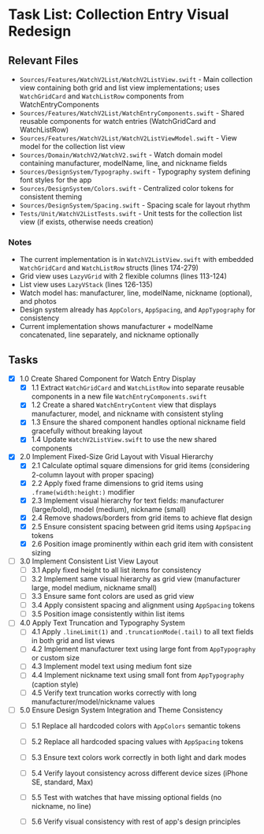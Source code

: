 # Task List: Collection Entry Visual Redesign

## Relevant Files

- `Sources/Features/WatchV2List/WatchV2ListView.swift` - Main collection view containing both grid and list view implementations; uses `WatchGridCard` and `WatchListRow` components from WatchEntryComponents
- `Sources/Features/WatchV2List/WatchEntryComponents.swift` - Shared reusable components for watch entries (WatchGridCard and WatchListRow)
- `Sources/Features/WatchV2List/WatchV2ListViewModel.swift` - View model for the collection list view
- `Sources/Domain/WatchV2/WatchV2.swift` - Watch domain model containing manufacturer, modelName, line, and nickname fields
- `Sources/DesignSystem/Typography.swift` - Typography system defining font styles for the app
- `Sources/DesignSystem/Colors.swift` - Centralized color tokens for consistent theming
- `Sources/DesignSystem/Spacing.swift` - Spacing scale for layout rhythm
- `Tests/Unit/WatchV2ListTests.swift` - Unit tests for the collection list view (if exists, otherwise needs creation)

### Notes

- The current implementation is in `WatchV2ListView.swift` with embedded `WatchGridCard` and `WatchListRow` structs (lines 174-279)
- Grid view uses `LazyVGrid` with 2 flexible columns (lines 113-124)
- List view uses `LazyVStack` (lines 126-135)
- Watch model has: manufacturer, line, modelName, nickname (optional), and photos
- Design system already has `AppColors`, `AppSpacing`, and `AppTypography` for consistency
- Current implementation shows manufacturer + modelName concatenated, line separately, and nickname optionally

## Tasks

- [x] 1.0 Create Shared Component for Watch Entry Display
  - [x] 1.1 Extract `WatchGridCard` and `WatchListRow` into separate reusable components in a new file `WatchEntryComponents.swift`
  - [x] 1.2 Create a shared `WatchEntryContent` view that displays manufacturer, model, and nickname with consistent styling
  - [x] 1.3 Ensure the shared component handles optional nickname field gracefully without breaking layout
  - [x] 1.4 Update `WatchV2ListView.swift` to use the new shared components

- [x] 2.0 Implement Fixed-Size Grid Layout with Visual Hierarchy
  - [x] 2.1 Calculate optimal square dimensions for grid items (considering 2-column layout with proper spacing)
  - [x] 2.2 Apply fixed frame dimensions to grid items using `.frame(width:height:)` modifier
  - [x] 2.3 Implement visual hierarchy for text fields: manufacturer (large/bold), model (medium), nickname (small)
  - [x] 2.4 Remove shadows/borders from grid items to achieve flat design
  - [x] 2.5 Ensure consistent spacing between grid items using `AppSpacing` tokens
  - [x] 2.6 Position image prominently within each grid item with consistent sizing

- [ ] 3.0 Implement Consistent List View Layout
  - [ ] 3.1 Apply fixed height to all list items for consistency
  - [ ] 3.2 Implement same visual hierarchy as grid view (manufacturer large, model medium, nickname small)
  - [ ] 3.3 Ensure same font colors are used as grid view
  - [ ] 3.4 Apply consistent spacing and alignment using `AppSpacing` tokens
  - [ ] 3.5 Position image consistently within list items

- [ ] 4.0 Apply Text Truncation and Typography System
  - [ ] 4.1 Apply `.lineLimit(1)` and `.truncationMode(.tail)` to all text fields in both grid and list views
  - [ ] 4.2 Implement manufacturer text using large font from `AppTypography` or custom size
  - [ ] 4.3 Implement model text using medium font size
  - [ ] 4.4 Implement nickname text using small font from `AppTypography` (caption style)
  - [ ] 4.5 Verify text truncation works correctly with long manufacturer/model/nickname values

- [ ] 5.0 Ensure Design System Integration and Theme Consistency
  - [ ] 5.1 Replace all hardcoded colors with `AppColors` semantic tokens
  - [ ] 5.2 Replace all hardcoded spacing values with `AppSpacing` tokens
  - [ ] 5.3 Ensure text colors work correctly in both light and dark modes
  - [ ] 5.4 Verify layout consistency across different device sizes (iPhone SE, standard, Max)
  - [ ] 5.5 Test with watches that have missing optional fields (no nickname, no line)
  - [ ] 5.6 Verify visual consistency with rest of app's design principles

